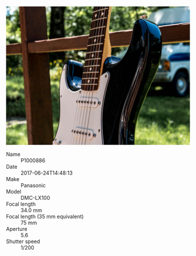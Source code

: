 [![P1000886](/photos/hd/P1000886.jpg)](/photos/full/P1000886.jpg?raw=true)

<dl>
  <dt>Name</dt>
  <dd>P1000886</dd>
  <dt>Date</dt>
  <dd>2017-06-24T14:48:13</dd>
  <dt>Make</dt>
  <dd>Panasonic</dd>
  <dt>Model</dt>
  <dd>DMC-LX100</dd>
  <dt>Focal length</dt>
  <dd>34.0 mm</dd>
  <dt>Focal length (35 mm equivalent)</dt>
  <dd>75 mm</dd>
  <dt>Aperture</dt>
  <dd>5.6</dd>
  <dt>Shutter speed</dt>
  <dd>1/200</dd>
</dl>
